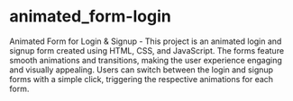 # animated_form-login
 Animated Form for Login & Signup - This project is an animated login and signup form created using HTML, CSS, and JavaScript. The forms feature smooth animations and transitions, making the user experience engaging and visually appealing. Users can switch between the login and signup forms with a simple click, triggering the respective animations for each form.
